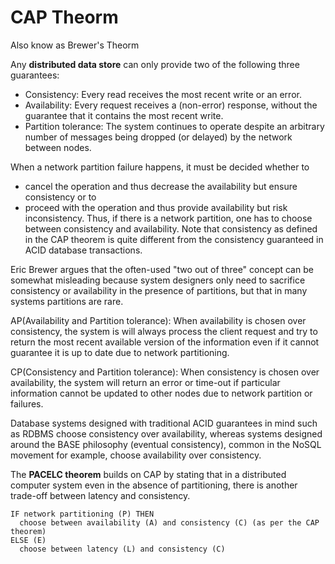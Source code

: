 # CAP Theorm

Also know as Brewer's Theorm

Any **distributed data store** can only provide two of the following three guarantees:
* Consistency: Every read receives the most recent write or an error.
* Availability: Every request receives a (non-error) response, without the guarantee that it contains the most recent write.
* Partition tolerance: The system continues to operate despite an arbitrary number of messages being dropped (or delayed) by the network between nodes.

When a network partition failure happens, it must be decided whether to
* cancel the operation and thus decrease the availability but ensure consistency or to
* proceed with the operation and thus provide availability but risk inconsistency.
Thus, if there is a network partition, one has to choose between consistency and availability. Note that consistency as defined in the CAP theorem is quite different from the consistency guaranteed in ACID database transactions.

Eric Brewer argues that the often-used "two out of three" concept can be somewhat misleading because system designers only need to sacrifice consistency or availability in the presence of partitions, but that in many systems partitions are rare.

AP(Availability and Partition tolerance): When availability is chosen over consistency, the system is will always process the client request and try to return the most recent available version of the information even if it cannot guarantee it is up to date due to network partitioning.

CP(Consistency and Partition tolerance): When consistency is chosen over availability, the system will return an error or time-out if particular information cannot be updated to other nodes due to network partition or failures.

Database systems designed with traditional ACID guarantees in mind such as RDBMS choose consistency over availability, whereas systems designed around the BASE philosophy (eventual consistency), common in the NoSQL movement for example, choose availability over consistency.

The **PACELC theorem** builds on CAP by stating that in a distributed computer system even in the absence of partitioning, there is another trade-off between latency and consistency. 
```
IF network partitioning (P) THEN
  choose between availability (A) and consistency (C) (as per the CAP theorem)
ELSE (E)
  choose between latency (L) and consistency (C)
```
